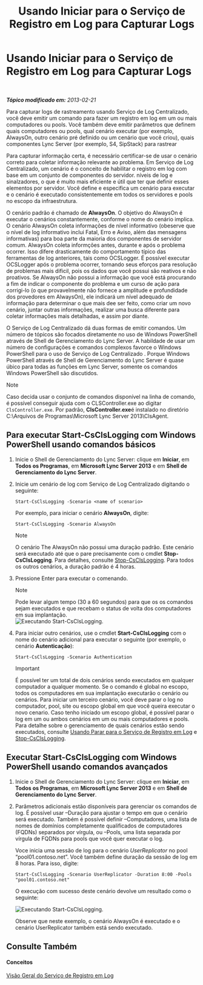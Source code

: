 ﻿---
title: Usando Iniciar para o Serviço de Registro em Log para Capturar Logs
TOCTitle: Usando Iniciar para o Serviço de Registro em Log para Capturar Logs
ms:assetid: 0512b9ce-7f5b-48eb-a79e-f3498bacf2de
ms:mtpsurl: https://technet.microsoft.com/pt-br/library/JJ687958(v=OCS.15)
ms:contentKeyID: 49886087
ms.date: 05/19/2016
mtps_version: v=OCS.15
ms.translationtype: HT
---

# Usando Iniciar para o Serviço de Registro em Log para Capturar Logs

 

_**Tópico modificado em:** 2013-02-21_

Para capturar logs de rastreamento usando Serviço de Log Centralizado, você deve emitir um comando para fazer um registro em log em um ou mais computadores ou pools. Você também deve emitir parâmetros que definem quais computadores ou pools, qual cenário executar (por exemplo, AlwaysOn, outro cenário pré definido ou um cenário que você criou), quais componentes Lync Server (por exemplo, S4, SipStack) para rastrear

Para capturar informação certa, é necessário certificar-se de usar o cenário correto para coletar informação relevante ao problema. Em Serviço de Log Centralizado, um cenário é o conceito de habilitar o registro em log com base em um conjunto de componentes do servidor. níveis de log e sinalzadores, o que é muito mais eficiente e útil que ter que definir esses elementos por servidor. Você define e especifica um cenário para executar e o cenário é executado consistentemente em todos os servidores e pools no escopo da infraestrutura.

O cenário padrão é chamado de **AlwaysOn**. O objetivo do AlwaysOn é executar o cenários constantemente, conforme o nome do cenário implica. O cenário AlwaysOn coleta informações de nível informativo (obeserve que o nível de log informativo inclui Fatal, Erro e Aviso, além das mensagens informativas) para boa parte da maioria dos componentes de servidor comum. AlwaysOn coleta informções antes, durante e após o problema ocorrer. Isso difere drasticamente do comportamento típico das ferramentas de log anteriores, tais como OCSLogger. É possível executar OCSLogger após o problema ocorrer, tornando seus eforços para resolução de problemas mais dificil, pois os dados que você possui são reativos e não proativos. Se AlwaysOn não possui a informação que você está procurando a fim de indicar o componente do problema e um curso de ação para corrigi-lo (o que provavelmente não fornece a amplitude e profundidade dos provedores em AlwaysOn), ele indicará um nível adequado de informação para determinar o que mais dee ser feito, como criar um novo cenário, juntar outras informações, realizar uma busca diferente para coletar informações mais detalhadas, e assim por diante.

O Serviço de Log Centralizado dá duas formas de emitir comandos. Um número de tópicos são focados diretamente no uso de Windows PowerShell através de Shell de Gerenciamento do Lync Server. A habildade de usar um número de configurações e comandos complexos favorce o Windows PowerShell para o uso de Serviço de Log Centralizado . Porque Windows PowerShell através de Shell de Gerenciamento do Lync Server é quase úbico para todas as funções em Lync Server, somente os comandos Windows PowerShell são discutidos.

> [!note]  
> Caso decida usar o conjunto de comandos disponível na linha de comando, é possível conseguir ajuda com o CLSController.exe ao digitar <code>ClsController.exe</code>. Por padrão, <strong>ClsController.exe</strong>é instalado no diretório C:\Arquivos de Programas\Microsoft Lync Server 2013\ClsAgent.

## Para executar Start-CsClsLogging com Windows PowerShell usando comandos básicos

1.  Inicie o Shell de Gerenciamento do Lync Server: clique em **Iniciar**, em **Todos os Programas**, em **Microsoft Lync Server 2013** e em **Shell de Gerenciamento do Lync Server**.

2.  Inicie um cenário de log com Serviço de Log Centralizado digitando o seguinte:
    
        Start-CsClsLogging -Scenario <name of scenario>
    
    Por exemplo, para iniciar o cenário **AlwaysOn**, digite:
    
        Start-CsClsLogging -Scenario AlwaysOn
    
    > [!note]  
    > O cenário The AlwaysOn não possui uma duração padrão. Este cenário será executado até que o pare precisamente com o cmdlet <strong>Stop-CsClsLogging</strong>. Para detalhes, consulte <a href="https://docs.microsoft.com/en-us/powershell/module/skype/Stop-CsClsLogging">Stop-CsClsLogging</a>. Para todos os outros cenários, a duração padrão é 4 horas.

3.  Pressione Enter para executar o comenando.
    
    > [!note]  
    > Pode levar algum tempo (30 a 60 segundos) para que os os comandos sejam executados e que recebam o status de volta dos computadores em sua implantação.    
    ![Executando Start-CsClsLogging.](images/JJ687958.c5be7413-8cef-4de7-9712-944d20cc2fa4(OCS.15).jpg "Executando Start-CsClsLogging.")

4.  Para iniciar outro cenários, use o cmdlet **Start-CsClsLogging** com o nome do cenário adicional para executar o seguinte (por exemplo, o cenário **Autenticação**):
    
        Start-CsClsLogging -Scenario Authentication
    
    > [!important]  
    > É possível ter um total de dois cenários sendo executados em qualquer computador a qualquer momento. Se o comando é global no escopo, todos os computadores em sua implantação executarão o cenário ou cenários. Para iniciar um terceiro cenário, você deve parar o log no computador, pool, site ou escopo global em que você queira executar o novo cenario. Caso tenho iniciado um escopo global, é possível parar o log em um ou ambos cenários em um ou mais computadores e pools. Para detalhe sobre o gerenciamento de quais cenários estão sendo executados, consulte <a href="lync-server-2013-using-stop-for-the-centralized-logging-service.md">Usando Parar para o Serviço de Registro em Log</a> e <a href="https://docs.microsoft.com/en-us/powershell/module/skype/Stop-CsClsLogging">Stop-CsClsLogging</a>.

## Executar Start-CsClsLogging com Windows PowerShell usando comandos avançados

1.  Inicie o Shell de Gerenciamento do Lync Server: clique em **Iniciar**, em **Todos os Programas**, em **Microsoft Lync Server 2013** e em **Shell de Gerenciamento do Lync Server**.

2.  Parâmetros adicionais estão disponíveis para gerenciar os comandos de log. É possível usar –Duração para ajustar o tempo em que o cenário será executado. Também é possível definir –Computadores, uma lista de nomes de domínios completamente qualificados de computadores (FQDNs) separados por vírgula, ou –Pools, uma lista separada por vírgula de FQDNs para pools que você quer executar o log.
    
    Voce inicia uma sessão de log para o cenário *UserReplicator* no pool “pool01.contoso.net”. Você também define duração da sessão de log em 8 horas. Para isso, digite:
    
        Start-CsClsLogging -Scenario UserReplicator -Duration 8:00 -Pools "pool01.contoso.net"
    
    O execução com sucesso deste cenário devolve um resultado como o seguinte:
    
    ![Executando Start-CsClsLogging.](images/JJ687958.399f0c2e-c08c-40ab-b6c6-381dddc12fe9(OCS.15).jpg "Executando Start-CsClsLogging.")
    
    Observe que neste exemplo, o cenário AlwaysOn é executado e o cenário UserReplicator também está sendo executado.

## Consulte Também

#### Conceitos

[Visão Geral do Serviço de Registro em Log](lync-server-2013-overview-of-the-centralized-logging-service.md)

